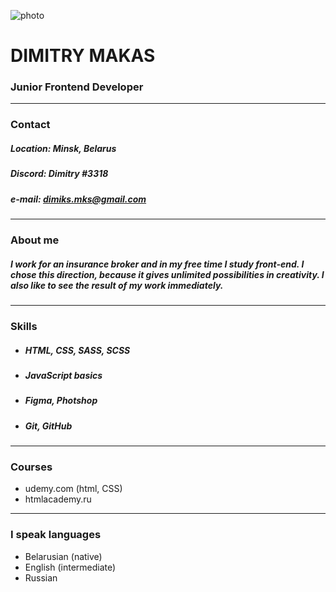 ![photo](../rsschool-cv/IMG_1505.jpg)
# **DIMITRY MAKAS**
### **Junior Frontend Developer**

---

### Contact
##### Location: Minsk, Belarus
##### Discord: Dimitry #3318
##### e-mail: dimiks.mks@gmail.com

---

### About me
##### I work for an insurance broker and in my free time I study front-end. I chose this direction, because it gives unlimited possibilities in creativity. I also like to see the result of my work immediately.

---

### Skills

* ##### HTML, CSS, SASS, SCSS
* ##### JavaScript basics
* ##### Figma, Photshop
* ##### Git, GitHub  
---
### Courses

* udemy.com (html, CSS)
* htmlacademy.ru

---

### I speak languages

* Belarusian (native)
* English (intermediate)
* Russian 






